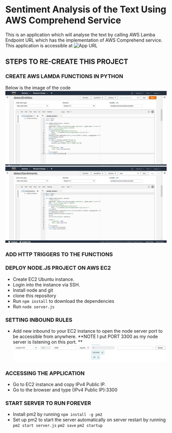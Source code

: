 # Sentiment Analysis of the Text Using AWS Comprehend Service
This is an application which will analyse the text by calling AWS Lamba Endpoint URL which has the implementation of  AWS Comprehend service. 
This application is accessible at ![App URL](http://18.188.225.28:3300/)

## STEPS TO RE-CREATE THIS PROJECT

### CREATE AWS LAMDA FUNCTIONS IN PYTHON

Below is the image of the code
![getEntities()](https://github.com/shilpisirohi12/text-Analysis-AWS-Comprehend/blob/master/images/detectEntities.JPG)
![getSentiments()](https://github.com/shilpisirohi12/text-Analysis-AWS-Comprehend/blob/master/images/detectSentiments.JPG)

### ADD HTTP TRIGGERS TO THE FUNCTIONS 

### DEPLOY NODE.JS PROJECT ON AWS EC2

- Create EC2 Ubuntu instance.
- Login into the instance via SSH.
- Install node and git
- clone this repository
- Run ```npm install``` to download the dependencies
- Run ```node server.js```

### SETTING INBOUND RULES
- Add new inbound to your EC2 instance to open the node server port to be accessible from anywhere. 
     **NOTE I put PORT 3300 as my node server is listening on this port. **
![Custom TCP](https://github.com/shilpisirohi12/text-Analysis-AWS-Comprehend/blob/master/images/customTCP.JPG)

### ACCESSING THE APPLICATION
- Go to EC2 instance and copy IPv4 Public IP.
- Go to the browser and type {IPv4 Public IP}:3300 

### START SERVER TO RUN FOREVER
- Install pm2 by running ```npm install -g pm2```
- Set up pm2 to start the server automatically on server restart by running
    ```pm2 start server.js```
    ```pm2 save```
    ```pm2 startup```
